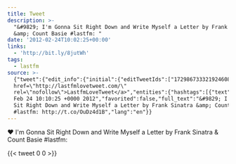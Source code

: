 ```yaml
---
title: Tweet
description: >-
  "&#9829; I'm Gonna Sit Right Down and Write Myself a Letter by Frank Sinatra
  &amp; Count Basie #lastfm: "
date: '2012-02-24T10:02:25+00:00'
links:
  - 'http://bit.ly/8jutWh'
tags:
  - lastfm
source: >-
  {"tweet":{"edit_info":{"initial":{"editTweetIds":["172986733321924608"],"editableUntil":"2012-02-24T11:10:25.819Z","editsRemaining":"5","isEditEligible":true}},"retweeted":false,"source":"<a
  href=\"http://lastfmlovetweet.com/\"
  rel=\"nofollow\">LastfmLoveTweet</a>","entities":{"hashtags":[{"text":"lastfm","indices":["94","101"]}],"symbols":[],"user_mentions":[],"urls":[{"url":"http://t.co/OuDz4d1B","expanded_url":"http://bit.ly/8jutWh","display_url":"bit.ly/8jutWh","indices":["103","123"]}]},"display_text_range":["0","123"],"favorite_count":"0","id_str":"172986733321924608","truncated":false,"retweet_count":"0","id":"172986733321924608","possibly_sensitive":false,"created_at":"Fri
  Feb 24 10:10:25 +0000 2012","favorited":false,"full_text":"&#9829; I'm Gonna
  Sit Right Down and Write Myself a Letter by Frank Sinatra &amp; Count Basie
  #lastfm: http://t.co/OuDz4d1B","lang":"en"}}
---
```

&#9829; I'm Gonna Sit Right Down and Write Myself a Letter by Frank Sinatra &amp; Count Basie #lastfm: 
    
{{< tweet 0 0 >}}
    
